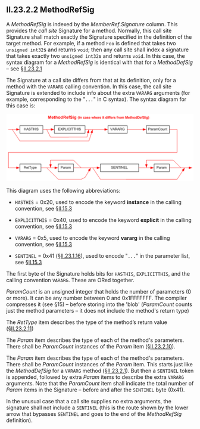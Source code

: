 ## II.23.2.2 MethodRefSig

A _MethodRefSig_ is indexed by the _MemberRef_._Signature_ column. This provides the *call site* Signature for a method.  Normally, this call site Signature shall match exactly the Signature specified in the definition of the target method.  For example, if a method `Foo` is defined that takes two `unsigned int32`s and returns `void`; then any call site shall index a signature that takes exactly two `unsigned int32`s and returns `void`. In this case, the syntax diagram for a _MethodRefSig_ is identical with that for a _MethodDefSig_ &ndash; see §[II.23.2.1](ii.23.2.1-methoddefsig.md)

The Signature at a call site differs from that at its definition, only for a method with the `VARARG` calling convention. In this case, the call site Signature is extended to include info about the extra `VARARG` arguments (for example, corresponding to the "`...`" in C syntax). The syntax diagram for this case is:

 ![](ii.23.2.2-methodrefsig-figure-1.png)

This diagram uses the following abbreviations:

 * `HASTHIS` = 0x20, used to encode the keyword **instance** in the calling convention, see §[II.15.3](ii.15.3-calling-convention.md)

 * `EXPLICITTHIS` = 0x40, used to encode the keyword **explicit** in the calling convention, see §[II.15.3](ii.15.3-calling-convention.md)
 
 * `VARARG` = 0x5, used to encode the keyword **vararg** in the calling convention, see §[II.15.3](ii.15.3-calling-convention.md)
 
 * `SENTINEL` = 0x41 (§[II.23.1.16](ii.23.1.16-element-types-used-in-signatures.md)), used to encode "`...`" in the parameter list, see §[II.15.3](ii.15.3-calling-convention.md)

The first byte of the Signature holds bits for `HASTHIS`, `EXPLICITTHIS`, and the calling convention `VARARG`. These are ORed together.

_ParamCount_ is an unsigned integer that holds the number of parameters (0 or more). It can be any number between 0 and 0x1FFFFFFF. The compiler compresses it (see §15) &ndash; before storing into the 'blob' (_ParamCount_ counts just the method parameters &ndash; it does not include the method's return type)

The _RetType_ item describes the type of the method’s return value (§[II.23.2.11](ii.23.2.11-rettype.md))

The _Param_ item describes the type of each of the method's parameters. There shall be _ParamCount_ instances of the _Param_ item (§[II.23.2.10](ii.23.2.10-param.md)).

The _Param_ item describes the type of each of the method's parameters. There shall be _ParamCount_ instances of the _Param_ item. This starts just like the _MethodDefSig_ for a `VARARG` method (§[II.23.2.1](ii.23.2.1-methoddefsig.md)). But then a `SENTINEL` token is appended, followed by extra _Param_ items to describe the extra `VARARG` arguments.  Note that the _ParamCount_ item shall indicate the total number of _Param_ items in the Signature &ndash; before and after the `SENTINEL` byte (0x41).

In the unusual case that a call site supplies no extra arguments, the signature shall not include a `SENTINEL` (this is the route shown by the lower arrow that bypasses `SENTINEL` and goes to the end of the _MethodRefSig_ definition).
